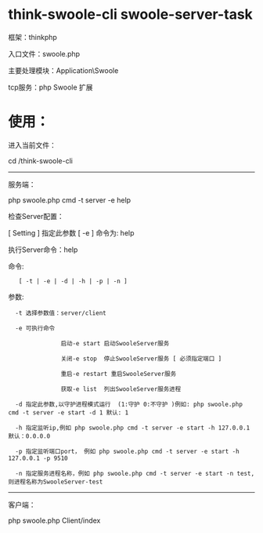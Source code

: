# think-swoole-cli  swoole-server-task

框架：thinkphp 

入口文件：swoole.php

主要处理模块：Application\Swoole

tcp服务：php Swoole 扩展

# 使用：

进入当前文件：

cd /think-swoole-cli

----------------------------------------------------------------------

服务端：

php swoole.php cmd -t server -e help

检查Server配置：

  [ Setting ] 指定此参数 [ -e ] 命令为: help
  
执行Server命令：help

  命令:
  
       [ -t | -e | -d | -h | -p | -n ]		
       
  参数:		
  
      -t 选择参数值：server/client
			
      -e 可执行命令
      
                   启动-e start 启动SwooleServer服务	
	
                   关闭-e stop  停止SwooleServer服务 [ 必须指定端口 ]	
	
                   重启-e restart 重启SwooleServer服务			
	
                   获取-e list  列出SwooleServer服务进程
	
      -d 指定此参数,以守护进程模式运行  (1:守护 0:不守护 )例如: php swoole.php cmd -t server -e start -d 1 默认: 1 
		
      -h 指定监听ip,例如 php swoole.php cmd -t server -e start -h 127.0.0.1 默认：0.0.0.0
		
      -p 指定监听端口port， 例如 php swoole.php cmd -t server -e start -h 127.0.0.1 -p 9510
		
      -n 指定服务进程名称，例如 php swoole.php cmd -t server -e start -n test, 则进程名称为SwooleServer-test	

----------------------------------------------------------------------

客户端：

php swoole.php Client/index



